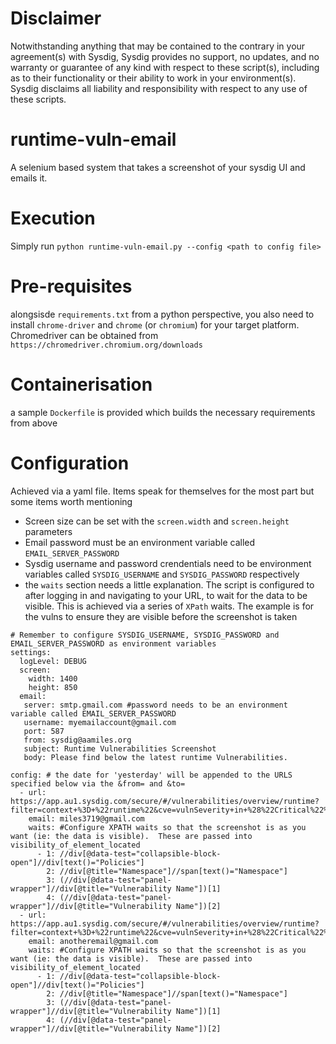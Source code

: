 # Disclaimer

Notwithstanding anything that may be contained to the contrary in your agreement(s) with Sysdig, Sysdig provides no support, no updates, and no warranty or guarantee of any kind with respect to these script(s), including as to their functionality or their ability to work in your environment(s).  Sysdig disclaims all liability and responsibility with respect to any use of these scripts. 

# runtime-vuln-email
A selenium based system that takes a screenshot of your sysdig UI and emails it.

# Execution
Simply run
`python runtime-vuln-email.py --config <path to config file>`

# Pre-requisites
alongsisde `requirements.txt` from a python perspective, you also need to install `chrome-driver` and `chrome` (or `chromium`) for your target platform.  Chromedriver can be obtained from `https://chromedriver.chromium.org/downloads`

# Containerisation
a sample `Dockerfile` is provided which builds the necessary requirements from above

# Configuration
Achieved via a yaml file.  Items speak for themselves for the most part but some items worth mentioning

- Screen size can be set with the `screen.width` and `screen.height` parameters
- Email password must be an environment variable called `EMAIL_SERVER_PASSWORD`
- Sysdig username and password crendentials need to be environment variables called `SYSDIG_USERNAME` and `SYSDIG_PASSWORD` respectively
- the `waits` section needs a little explanation.  The script is configured to after logging in and navigating to your URL, to wait for the data to be visible.  This is achieved via a series of `XPath` waits.  The example is for the vulns to ensure they are visible before the screenshot is taken

```
# Remember to configure SYSDIG_USERNAME, SYSDIG_PASSWORD and EMAIL_SERVER_PASSWORD as environment variables
settings:
  logLevel: DEBUG
  screen:
    width: 1400
    height: 850
  email:
   server: smtp.gmail.com #password needs to be an environment variable called EMAIL_SERVER_PASSWORD
   username: myemailaccount@gmail.com
   port: 587
   from: sysdig@aamiles.org
   subject: Runtime Vulnerabilities Screenshot
   body: Please find below the latest runtime Vulnerabilities.

config: # the date for 'yesterday' will be appended to the URLS specified below via the &from= and &to=
  - url: https://app.au1.sysdig.com/secure/#/vulnerabilities/overview/runtime?filter=context+%3D+%22runtime%22&cve=vulnSeverity+in+%28%22Critical%22%2C+%22High%22%29+and+vulnIsRunning+%3D+true
    email: miles3719@gmail.com
    waits: #Configure XPATH waits so that the screenshot is as you want (ie: the data is visible).  These are passed into visibility_of_element_located
      - 1: //div[@data-test="collapsible-block-open"]//div[text()="Policies"]
        2: //div[@title="Namespace"]//span[text()="Namespace"]
        3: (//div[@data-test="panel-wrapper"]//div[@title="Vulnerability Name"])[1]
        4: (//div[@data-test="panel-wrapper"]//div[@title="Vulnerability Name"])[2]
  - url: https://app.au1.sysdig.com/secure/#/vulnerabilities/overview/runtime?filter=context+%3D+%22runtime%22&cve=vulnSeverity+in+%28%22Critical%22%2C+%22High%22%29+and+vulnIsRunning+%3D+true
    email: anotheremail@gmail.com
    waits: #Configure XPATH waits so that the screenshot is as you want (ie: the data is visible).  These are passed into visibility_of_element_located
      - 1: //div[@data-test="collapsible-block-open"]//div[text()="Policies"]
        2: //div[@title="Namespace"]//span[text()="Namespace"]
        3: (//div[@data-test="panel-wrapper"]//div[@title="Vulnerability Name"])[1]
        4: (//div[@data-test="panel-wrapper"]//div[@title="Vulnerability Name"])[2]
```
